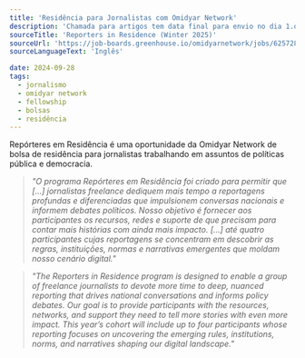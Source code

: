 ```yaml
---
title: 'Residência para Jornalistas com Omidyar Network'
description: 'Chamada para artigos tem data final para envio no dia 1.o de novembo de 2024, com o tema Salvaguardas individuais e justiça na regulamentação da IA.'
sourceTitle: 'Reporters in Residence (Winter 2025)'
sourceUrl: 'https://job-boards.greenhouse.io/omidyarnetwork/jobs/6257285'
sourceLanguageText: 'Inglês'

date: 2024-09-28
tags:
  - jornalismo
  - omidyar network
  - fellowship
  - bolsas
  - residência
---
```


Repórteres em Residência é uma oportunidade da Omidyar Network de bolsa de residência para jornalistas trabalhando em assuntos de políticas pública e democracia.

>_"O programa Repórteres em Residência foi criado para permitir que [...] jornalistas freelance dediquem mais tempo a reportagens profundas e diferenciadas que impulsionem conversas nacionais e informem debates políticos. Nosso objetivo é fornecer aos participantes os recursos, redes e suporte de que precisam para contar mais histórias com ainda mais impacto. [...] até quatro participantes cujas reportagens se concentram em descobrir as regras, instituições, normas e narrativas emergentes que moldam nosso cenário digital."_

> _"The Reporters in Residence program is designed to enable a group of freelance journalists to devote more time to deep, nuanced reporting that drives national conversations and informs policy debates. Our goal is to provide participants with the resources, networks, and support they need to tell more stories with even more impact. This year’s cohort will include up to four participants whose reporting focuses on uncovering the emerging rules, institutions, norms, and narratives shaping our digital landscape."_

